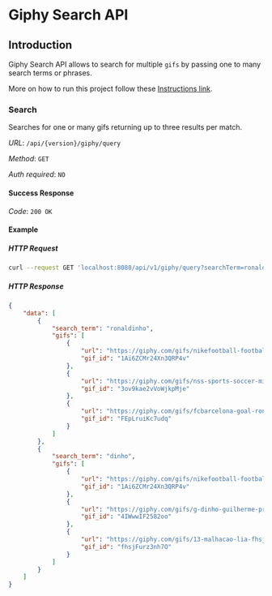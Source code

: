 # Giphy Search API

## Introduction
Giphy Search API allows to search for multiple `gifs` by passing one to many search terms or phrases.

More on how to run this project follow these [Instructions link](Instructions.md).


### Search
Searches for one or many gifs returning up to three results per match.

*URL*: `/api/{version}/giphy/query`

*Method*: `GET`

*Auth required*: `NO`


#### Success Response

*Code*: `200 OK`


#### Example

##### HTTP Request

```bash
curl --request GET 'localhost:8080/api/v1/giphy/query?searchTerm=ronaldinho&searchTerm=dinho'
```

##### HTTP Response

```json
{
    "data": [
        {
            "search_term": "ronaldinho",
            "gifs": [
                {
                    "url": "https://giphy.com/gifs/nikefootball-football-soccer-1Ai6ZCMr24Xn3QRP4v",
                    "gif_id": "1Ai6ZCMr24Xn3QRP4v"
                },
                {
                    "url": "https://giphy.com/gifs/nss-sports-soccer-milan-3ov9kae2vVoWjkpMje",
                    "gif_id": "3ov9kae2vVoWjkpMje"
                },
                {
                    "url": "https://giphy.com/gifs/fcbarcelona-goal-ronaldinho-FEpLruiKc7udq",
                    "gif_id": "FEpLruiKc7udq"
                }
            ]
        },
        {
            "search_term": "dinho",
            "gifs": [
                {
                    "url": "https://giphy.com/gifs/nikefootball-football-soccer-1Ai6ZCMr24Xn3QRP4v",
                    "gif_id": "1Ai6ZCMr24Xn3QRP4v"
                },
                {
                    "url": "https://giphy.com/gifs/g-dinho-guilherme-prates-4IWwwIF2582oo",
                    "gif_id": "4IWwwIF2582oo"
                },
                {
                    "url": "https://giphy.com/gifs/13-malhacao-lia-fhsjFurz3nh7O",
                    "gif_id": "fhsjFurz3nh7O"
                }
            ]
        }
    ]
}
```
